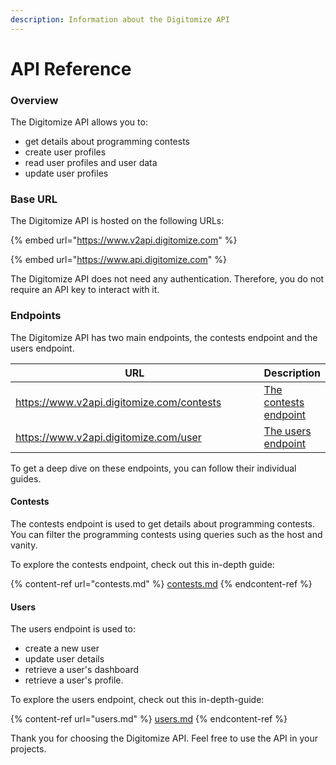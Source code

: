 ```yaml
---
description: Information about the Digitomize API
---
```


# API Reference

### Overview

The Digitomize API allows you to:

* get details about programming contests
* create user profiles
* read user profiles and user data
* update user profiles

### Base URL

The Digitomize API is hosted on the following URLs:

{% embed url="https://www.v2api.digitomize.com" %}

{% embed url="https://www.api.digitomize.com" %}

The Digitomize API does not need any authentication. Therefore, you do not require an API key to interact with it.

### Endpoints

The Digitomize API has two main endpoints, the contests endpoint and the users endpoint.

<table><thead><tr><th width="422">URL</th><th>Description</th></tr></thead><tbody><tr><td><a href="https://www.v2api.digitomize.com/contests">https://www.v2api.digitomize.com/contests</a></td><td><a href="contests.md">The contests endpoint</a></td></tr><tr><td><a href="https://www.v2api.digitomize.com/user">https://www.v2api.digitomize.com/user</a></td><td><a href="users.md">The users endpoint</a></td></tr></tbody></table>

To get a deep dive on these endpoints, you can follow their individual guides.

#### Contests

The contests endpoint is used to get details about programming contests. You can filter the programming contests using queries such as the host and vanity.

To explore the contests endpoint, check out this in-depth guide:

{% content-ref url="contests.md" %}
[contests.md](contests.md)
{% endcontent-ref %}

#### Users

The users endpoint is used to:

* create a new user
* update user details
* retrieve a user's dashboard
* retrieve a user's profile.

To explore the users endpoint, check out this in-depth-guide:

{% content-ref url="users.md" %}
[users.md](users.md)
{% endcontent-ref %}

Thank you for choosing the Digitomize API. Feel free to use the API in your projects.
